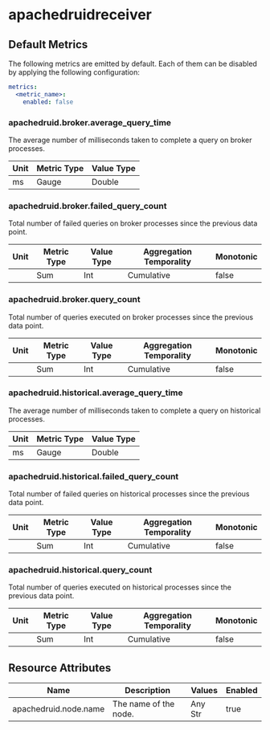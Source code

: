 [comment]: <> (Code generated by mdatagen. DO NOT EDIT.)

# apachedruidreceiver

## Default Metrics

The following metrics are emitted by default. Each of them can be disabled by applying the following configuration:

```yaml
metrics:
  <metric_name>:
    enabled: false
```

### apachedruid.broker.average_query_time

The average number of milliseconds taken to complete a query on broker processes.

| Unit | Metric Type | Value Type |
| ---- | ----------- | ---------- |
| ms | Gauge | Double |

### apachedruid.broker.failed_query_count

Total number of failed queries on broker processes since the previous data point.

| Unit | Metric Type | Value Type | Aggregation Temporality | Monotonic |
| ---- | ----------- | ---------- | ----------------------- | --------- |
|  | Sum | Int | Cumulative | false |

### apachedruid.broker.query_count

Total number of queries executed on broker processes since the previous data point.

| Unit | Metric Type | Value Type | Aggregation Temporality | Monotonic |
| ---- | ----------- | ---------- | ----------------------- | --------- |
|  | Sum | Int | Cumulative | false |

### apachedruid.historical.average_query_time

The average number of milliseconds taken to complete a query on historical processes.

| Unit | Metric Type | Value Type |
| ---- | ----------- | ---------- |
| ms | Gauge | Double |

### apachedruid.historical.failed_query_count

Total number of failed queries on historical processes since the previous data point.

| Unit | Metric Type | Value Type | Aggregation Temporality | Monotonic |
| ---- | ----------- | ---------- | ----------------------- | --------- |
|  | Sum | Int | Cumulative | false |

### apachedruid.historical.query_count

Total number of queries executed on historical processes since the previous data point.

| Unit | Metric Type | Value Type | Aggregation Temporality | Monotonic |
| ---- | ----------- | ---------- | ----------------------- | --------- |
|  | Sum | Int | Cumulative | false |

## Resource Attributes

| Name | Description | Values | Enabled |
| ---- | ----------- | ------ | ------- |
| apachedruid.node.name | The name of the node. | Any Str | true |
